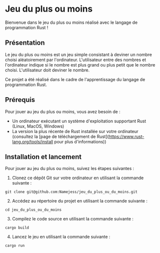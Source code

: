 # Jeu du plus ou moins

Bienvenue dans le jeu du plus ou moins réalisé avec le langage de programmation Rust !

## Présentation

Le jeu du plus ou moins est un jeu simple consistant à deviner un nombre choisi aléatoirement par l'ordinateur. L'utilisateur entre des nombres et l'ordinateur indique si le nombre est plus grand ou plus petit que le nombre choisi. L'utilisateur doit deviner le nombre.

Ce projet a été réalisé dans le cadre de l'apprentissage du langage de programmation Rust.

## Prérequis

Pour jouer au jeu du plus ou moins, vous avez besoin de :

- Un ordinateur exécutant un système d'exploitation supportant Rust (Linux, MacOS, Windows)
- La version la plus récente de Rust installée sur votre ordinateur (consultez la [page de téléchargement de Rust](https://www.rust-lang.org/tools/install pour plus d'informations))

## Installation et lancement

Pour jouer au jeu du plus ou moins, suivez les étapes suivantes :

1. Clonez ce dépôt Git sur votre ordinateur en utilisant la commande suivante :

```
git clone git@github.com:Namejess/jeu_du_plus_ou_du_moins.git
```
2. Accédez au répertoire du projet en utilisant la commande suivante :

```
cd jeu_du_plus_ou_du_moins 
```
3. Compilez le code source en utilisant la commande suivante :

```
cargo build
```

4. Lancez le jeu en utilisant la commande suivante :

```
cargo run
```

